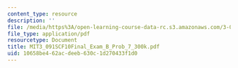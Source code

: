 ```yaml
---
content_type: resource
description: ''
file: /media/https%3A/open-learning-course-data-rc.s3.amazonaws.com/3-091sc-introduction-to-solid-state-chemistry-fall-2010/10658be462acdeeb630c1d270433f1d0_MIT3_091SCF10Final_Exam_B_Prob_7_300k.pdf
file_type: application/pdf
resourcetype: Document
title: MIT3_091SCF10Final_Exam_B_Prob_7_300k.pdf
uid: 10658be4-62ac-deeb-630c-1d270433f1d0
---
```


